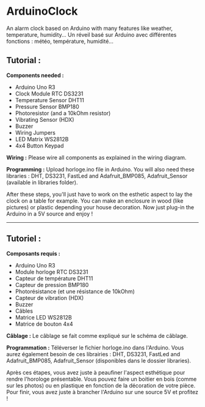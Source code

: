 # ArduinoClock

An alarm clock based on Arduino with many features like weather, temperature, humidity...
Un réveil basé sur Arduino avec différentes fonctions : météo, température, humidité...

<h2>Tutorial :</h2>

<strong>Components needed :</strong>
  - Arduino Uno R3
  - Clock Module RTC DS3231
  - Temperature Sensor DHT11
  - Pressure Sensor BMP180
  - Photoresistor (and a 10kOhm resistor)
  - Vibrating Sensor (HDX)
  - Buzzer
  - Wiring Jumpers
  - LED Matrix WS2812B
  - 4x4 Button Keypad
  
<strong>Wiring :</strong>
  Please wire all components as explained in the wiring diagram.
  
<strong>Programming :</strong>
  Upload horloge.ino file in Arduino. You will also need these libraries : DHT, DS3231, FastLed and Adafruit_BMP085, Adafruit_Sensor (available in libraries folder).
  
After these steps, you'll just have to work on the esthetic aspect to lay the clock on a table for example. You can make an enclosure in wood (like pictures) or plastic depending your house decoration. Now just plug-in the Arduino in a 5V source and enjoy !

<hr />

<h2>Tutoriel :</h2>

<strong>Composants requis :</strong>
  - Arduino Uno R3
  - Module horloge RTC DS3231
  - Capteur de température DHT11
  - Capteur de pression BMP180
  - Photorésistance (et une résistance de 10kOhm)
  - Capteur de vibration (HDX)
  - Buzzer
  - Câbles
  - Matrice LED WS2812B
  - Matrice de bouton 4x4
  
<strong>Câblage :</strong>
  Le câblage se fait comme expliqué sur le schéma de câblage.
  
<strong>Programmation :</strong>
  Téléverser le fichier horloge.ino dans l'Arduino. Vous aurez également besoin de ces librairies : DHT, DS3231, FastLed and Adafruit_BMP085, Adafruit_Sensor (disponibles dans le dossier libraries).
  
Après ces étapes, vous avez juste à peaufiner l'aspect esthétique pour rendre l'horologe présentable. Vous pouvez faire un boitier en bois (comme sur les photos) ou en plastique en fonction de la décoration de votre pièce. Pour finir, vous avez juste à brancher l'Arduino sur une source 5V et profitez !
